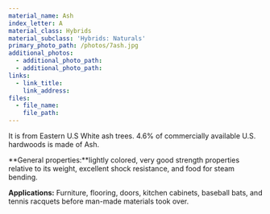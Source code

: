 ```yaml
---
material_name: Ash
index_letter: A
material_class: Hybrids
material_subclass: 'Hybrids: Naturals'
primary_photo_path: /photos/7ash.jpg
additional_photos:
  - additional_photo_path:
  - additional_photo_path:
links:
  - link_title:
    link_address:
files:
  - file_name:
    file_path:
---
```



It is from Eastern U.S White ash trees. 4.6% of commercially available U.S. hardwoods is made of Ash.

**General properties:**lightly colored, very good strength properties relative to its weight, excellent shock resistance, and food for steam bending.

**Applications:** Furniture, flooring, doors, kitchen cabinets, baseball bats, and tennis racquets before man-made materials took over.
